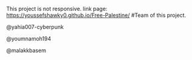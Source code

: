 This project is not responsive.
link page: https://youssefshawky0.github.io/Free-Palestine/
#Team of this project.

@yahia007-cyberpunk

@youmnamoh194

@malakkbasem
